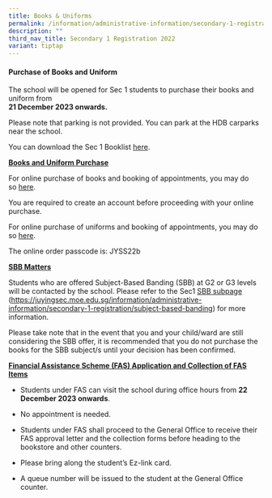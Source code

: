 ```yaml
---
title: Books & Uniforms
permalink: /information/administrative-information/secondary-1-registration/books-n-uniforms/
description: ""
third_nav_title: Secondary 1 Registration 2022
variant: tiptap
---
```

<h4><strong>Purchase of Books and Uniform</strong></h4><p>The school will be opened for Sec 1 students to purchase their books and uniform from<br><strong>21 December 2023 onwards.</strong></p><p>Please note that parking is not provided. You can park at the HDB carparks near the school.</p><p>You can download the Sec 1 Booklist&nbsp;<a href="https://drive.google.com/file/d/1CK1MxxPQIL1FHPQzsqrf6fHSfk7jyKe3/view?usp=drive_link/" rel="noopener" target="_blank">here</a>.</p><p><strong><u>Books and Uniform Purchase</u></strong></p><p>For online purchase of books and booking of appointments, you may do so&nbsp;<a href="https://asenciobookshop.sg/" rel="noopener" target="_blank">here</a>.</p><p>You are required to create an account before proceeding with your online purchase.</p><p>For online purchase of uniforms and booking of appointments, you may do so&nbsp;<a href="https://finestuniform.com/collections/juying-secondary-school/" rel="noopener" target="_blank">here</a>.</p><p>The online order passcode is: JYSS22b</p><p><strong><u>SBB Matters</u></strong></p><p>Students who are offered Subject-Based Banding (SBB) at G2 or G3 levels will be contacted by the school. Please refer to the Sec1&nbsp;<a href="/information/administrative-information/secondary-1-registration/subject-based-banding" rel="noopener noreferrer nofollow" target="_blank">SBB subpage</a><br>(<a href="/information/administrative-information/secondary-1-registration/subject-based-banding" rel="noopener" target="_blank">https://juyingsec.moe.edu.sg/information/administrative-information/secondary-1-registration/subject-based-banding</a>)&nbsp;for more information.</p><p>Please take note that in the event that you and your child/ward are still considering the SBB offer, it is recommended that you do not purchase the books for the SBB subject/s until your decision has been confirmed.</p><p><strong><u>Financial Assistance Scheme (FAS) Application and Collection of FAS Items</u></strong></p><ul data-tight="true" class="tight"><li><p>Students under FAS can visit the school during office hours from&nbsp;<strong>22 December 2023 onwards</strong>.</p></li><li><p>No appointment is needed.</p></li><li><p>Students under FAS shall proceed to the General Office to receive their FAS approval letter and the collection forms before heading to the bookstore and other counters.</p></li><li><p>Please bring along the student’s Ez-link card.</p></li><li><p>A queue number will be issued to the student at the General Office counter.</p></li></ul><p></p>